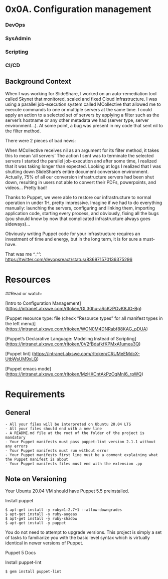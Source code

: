 # 0x0A. Configuration management
### DevOps
### SysAdmin
### Scripting
### CI/CD

## Background Context


When I was working for SlideShare, I worked on an auto-remediation tool called Skynet that monitored, scaled and fixed Cloud infrastructure. I was using a parallel job-execution system called MCollective that allowed me to execute commands to one or multiple servers at the same time. I could apply an action to a selected set of servers by applying a filter such as the server’s hostname or any other metadata we had (server type, server environment…). At some point, a bug was present in my code that sent nil to the filter method.

There were 2 pieces of bad news:

When MCollective receives nil as an argument for its filter method, it takes this to mean ‘all servers’
The action I sent was to terminate the selected servers
I started the parallel job-execution and after some time, I realized that it was taking longer than expected. Looking at logs I realized that I was shutting down SlideShare’s entire document conversion environment. Actually, 75% of all our conversion infrastructure servers had been shut down, resulting in users not able to convert their PDFs, powerpoints, and videos… Pretty bad!

Thanks to Puppet, we were able to restore our infrastructure to normal operation in under 1H, pretty impressive. Imagine if we had to do everything manually: launching the servers, configuring and linking them, importing application code, starting every process, and obviously, fixing all the bugs (you should know by now that complicated infrastructure always goes sideways)…

Obviously writing Puppet code for your infrastructure requires an investment of time and energy, but in the long term, it is for sure a must-have.



That was me ^_^‘: https://twitter.com/devopsreact/status/836971570136375296

# Resources
##Read or watch:

[Intro to Configuration Management] (https://intranet.alxswe.com/rltoken/GL30hu-aRcKzPOvK8JO-Bg)

[Puppet resource type: file (check “Resource types” for all manifest types in the left menu)] (https://intranet.alxswe.com/rltoken/WON0M4DNRabf88KAG_pDUA)

[Puppet’s Declarative Language: Modeling Instead of Scripting] (https://intranet.alxswe.com/rltoken/0V2fBdafkfKPMxA1umea3Q)

[Puppet lint] (https://intranet.alxswe.com/rltoken/CRUMeEMdcX-UtbWsUM9xLQ)

[Puppet emacs mode] (https://intranet.alxswe.com/rltoken/MzHXCntAkPzOqMnI6_rpWQ)

# Requirements
## General

	- All your files will be interpreted on Ubuntu 20.04 LTS
	- All your files should end with a new line
	- A README.md file at the root of the folder of the project is mandatory
	- Your Puppet manifests must pass puppet-lint version 2.1.1 without any errors
	- Your Puppet manifests must run without error
	- Your Puppet manifests first line must be a comment explaining what the Puppet manifest is about
	- Your Puppet manifests files must end with the extension .pp

## Note on Versioning

Your Ubuntu 20.04 VM should have Puppet 5.5 preinstalled.

Install puppet
```
$ apt-get install -y ruby=1:2.7+1 --allow-downgrades
$ apt-get install -y ruby-augeas
$ apt-get install -y ruby-shadow
$ apt-get install -y puppet
```

You do not need to attempt to upgrade versions. This project is simply a set of tasks to familiarize you with the basic level syntax which is virtually identical in newer versions of Puppet.

Puppet 5 Docs

Install puppet-lint
```
$ gem install puppet-lint
```